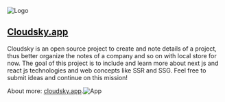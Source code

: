 
![Logo](https://i.imgur.com/VnIaNJp.png)


## [Cloudsky.app](https://cloudsky.app)

Cloudsky is an open source project to create and note details of a project, thus better organize the notes of a company and so on with local store for now.
The goal of this project is to include and learn more about next js and react js technologies and web concepts like SSR and SSG. Feel free to submit ideas and continue on this mission!

About more: [cloudsky.app](https://cloudsky.app).![App](https://i.imgur.com/ueTVJyP.png)
